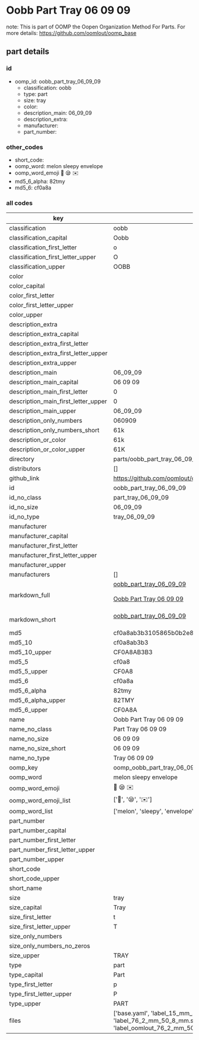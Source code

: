 # Oobb Part Tray 06 09 09  

note: This is part of OOMP the Oopen Organization Method For Parts. For more details: https://github.com/oomlout/oomp_base

##  part details





### id
* oomp_id: oobb_part_tray_06_09_09
  * classification: oobb
  * type: part
  * size: tray
  * color: 
  * description_main: 06_09_09
  * description_extra: 
  * manufacturer: 
  * part_number: 

### other_codes
* short_code: 
* oomp_word: melon sleepy envelope
* oomp_word_emoji :melon: :sleepy: :envelope:
* md5_6_alpha: 82tmy
* md5_6: cf0a8a

### all codes 
| key | value |  
| --- | --- |  
| classification | oobb |  
| classification_capital | Oobb |  
| classification_first_letter | o |  
| classification_first_letter_upper | O |  
| classification_upper | OOBB |  
| color |  |  
| color_capital |  |  
| color_first_letter |  |  
| color_first_letter_upper |  |  
| color_upper |  |  
| description_extra |  |  
| description_extra_capital |  |  
| description_extra_first_letter |  |  
| description_extra_first_letter_upper |  |  
| description_extra_upper |  |  
| description_main | 06_09_09 |  
| description_main_capital | 06 09 09 |  
| description_main_first_letter | 0 |  
| description_main_first_letter_upper | 0 |  
| description_main_upper | 06_09_09 |  
| description_only_numbers | 060909 |  
| description_only_numbers_short | 61k |  
| description_or_color | 61k |  
| description_or_color_upper | 61K |  
| directory | parts/oobb_part_tray_06_09_09 |  
| distributors | [] |  
| github_link | https://github.com/oomlout/oomlout_oomp_part_src/tree/main/parts/oobb_part_tray_06_09_09/working |  
| id | oobb_part_tray_06_09_09 |  
| id_no_class | part_tray_06_09_09 |  
| id_no_size | 06_09_09 |  
| id_no_type | tray_06_09_09 |  
| manufacturer |  |  
| manufacturer_capital |  |  
| manufacturer_first_letter |  |  
| manufacturer_first_letter_upper |  |  
| manufacturer_upper |  |  
| manufacturers | [] |  
| markdown_full | [oobb_part_tray_06_09_09](https://github.com/oomlout/oomlout_oomp_part_src/tree/main/parts/oobb_part_tray_06_09_09/working)<br>[](https://github.com/oomlout/oomlout_oomp_part_src/tree/main/parts/oobb_part_tray_06_09_09/working)<br>[Oobb Part Tray 06 09 09](https://github.com/oomlout/oomlout_oomp_part_src/tree/main/parts/oobb_part_tray_06_09_09/working)<br><br> |  
| markdown_short | [oobb_part_tray_06_09_09](https://github.com/oomlout/oomlout_oomp_part_src/tree/main/parts/oobb_part_tray_06_09_09/working)<br><br> |  
| md5 | cf0a8ab3b3105865b0b2e833be464bc5 |  
| md5_10 | cf0a8ab3b3 |  
| md5_10_upper | CF0A8AB3B3 |  
| md5_5 | cf0a8 |  
| md5_5_upper | CF0A8 |  
| md5_6 | cf0a8a |  
| md5_6_alpha | 82tmy |  
| md5_6_alpha_upper | 82TMY |  
| md5_6_upper | CF0A8A |  
| name | Oobb Part Tray 06 09 09 |  
| name_no_class | Part Tray 06 09 09 |  
| name_no_size | 06 09 09 |  
| name_no_size_short | 06 09 09 |  
| name_no_type | Tray 06 09 09 |  
| oomp_key | oomp_oobb_part_tray_06_09_09 |  
| oomp_word | melon sleepy envelope |  
| oomp_word_emoji | :melon: :sleepy: :envelope: |  
| oomp_word_emoji_list | [':melon:', ':sleepy:', ':envelope:'] |  
| oomp_word_list | ['melon', 'sleepy', 'envelope'] |  
| part_number |  |  
| part_number_capital |  |  
| part_number_first_letter |  |  
| part_number_first_letter_upper |  |  
| part_number_upper |  |  
| short_code |  |  
| short_code_upper |  |  
| short_name |  |  
| size | tray |  
| size_capital | Tray |  
| size_first_letter | t |  
| size_first_letter_upper | T |  
| size_only_numbers |  |  
| size_only_numbers_no_zeros |  |  
| size_upper | TRAY |  
| type | part |  
| type_capital | Part |  
| type_first_letter | p |  
| type_first_letter_upper | P |  
| type_upper | PART |  
| files | ['base.yaml', 'label_15_mm_30_mm.pdf', 'label_15_mm_30_mm.svg', 'label_76_2_mm_50_8_mm.pdf', 'label_76_2_mm_50_8_mm.svg', 'label_oomlout_76_2_mm_50_8_mm.pdf', 'label_oomlout_76_2_mm_50_8_mm.svg', 'readme.md', 'working.json', 'working.yaml'] |  
